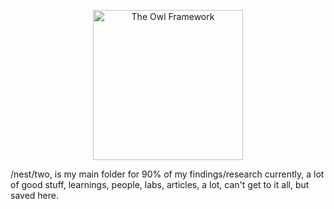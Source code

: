 <p align="center">
  <img src="https://cdn.prod.website-files.com/5ec80a7889378b357778c2fd/5ec80a7889378bc49778c7b6_Turner%20-%20The%20Nightwatcher.jpg" alt="The Owl Framework" width="240" />
</p>

/nest/two, is my main folder for 90% of my findings/research currently, a lot of good stuff, learnings, people, labs, articles, a lot, can't get to it all, but saved here.
